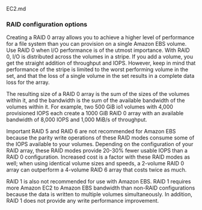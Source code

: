 EC2.md

### RAID configuration options
Creating a RAID 0 array allows you to achieve a higher level of performance for a file system than you can provision on a single Amazon EBS volume. Use RAID 0 when I/O performance is of the utmost importance. With RAID 0, I/O is distributed across the volumes in a stripe. If you add a volume, you get the straight addition of throughput and IOPS. However, keep in mind that performance of the stripe is limited to the worst performing volume in the set, and that the loss of a single volume in the set results in a complete data loss for the array.

The resulting size of a RAID 0 array is the sum of the sizes of the volumes within it, and the bandwidth is the sum of the available bandwidth of the volumes within it. For example, two 500 GiB io1 volumes with 4,000 provisioned IOPS each create a 1000 GiB RAID 0 array with an available bandwidth of 8,000 IOPS and 1,000 MiB/s of throughput.

Important
RAID 5 and RAID 6 are not recommended for Amazon EBS because the parity write operations of these RAID modes consume some of the IOPS available to your volumes. Depending on the configuration of your RAID array, these RAID modes provide 20-30% fewer usable IOPS than a RAID 0 configuration. Increased cost is a factor with these RAID modes as well; when using identical volume sizes and speeds, a 2-volume RAID 0 array can outperform a 4-volume RAID 6 array that costs twice as much.

RAID 1 is also not recommended for use with Amazon EBS. RAID 1 requires more Amazon EC2 to Amazon EBS bandwidth than non-RAID configurations because the data is written to multiple volumes simultaneously. In addition, RAID 1 does not provide any write performance improvement.

